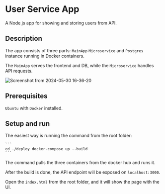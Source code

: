 # User Service App

A Node.js app for showing and storing users from API. 

## Description

The app consists of three parts: `MainApp` `Microservice` and `Postgres` instance running in Docker containers. 

The `MainApp` serves the frontend and DB, while the `Microservice` handles API requests.

![Screenshot from 2024-05-30 16-36-20](https://github.com/jsonslim/iht/assets/20793480/34d10556-78fd-41a4-bc51-9e3b655d89b8)


## Prerequisites

`Ubuntu` with `Docker` installed.

## Setup and run
The easiest way is running the command from the root folder:

   
    ```
    cd ./deploy docker-compose up --build
    ```


The command pulls the three containers from the docker hub and runs it. 

After the build is done, the API endpoint will be exposed on `localhost:3000`. 

Open the `index.html` from the root folder, and it will show the page with the UI.

